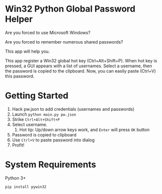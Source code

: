 Win32 Python Global Password Helper
===================================

Are you forced to use Microsoft Windows?

Are you forced to remember numerous shared passwords?

This app will help you.

This app register a Win32 global hot key (Ctrl+Alt+Shift+P).  When hot key is pressed, a GUI appears with a list of usernames.
Select a username, then the password is copied to the clipboard.  Now, you can easily paste (Ctrl+V) this password.

Getting Started
===============

1. Hack pw.json to add credentials (usernames and passwords)
1. Launch `python main.py pw.json`
1. Strike `Ctrl+Alt+Shift+P`
1. Select username.
   1. Hot tip: Up/down arrow keys work, and `Enter` will press `OK` button
1. Password is copied to clipboard
1. Use `Ctrl+V` to paste password into dialog
1. Profit!

System Requirements
===================

Python 3+

`pip install pywin32`
